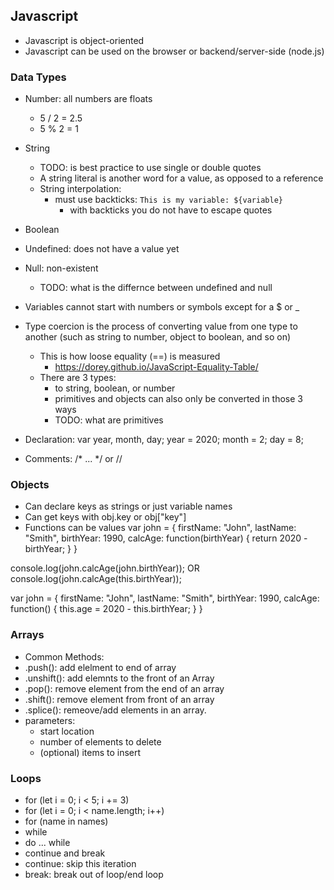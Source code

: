 ## Javascript

- Javascript is object-oriented
- Javascript can be used on the browser or backend/server-side (node.js)


### Data Types
- Number: all numbers are floats
  - 5 / 2 = 2.5
  - 5 % 2 = 1
- String
  - TODO: is best practice to use single or double quotes
  - A string literal is another word for a value, as opposed to a reference
  - String interpolation:
    - must use backticks: `This is my variable: ${variable}`
      - with backticks you do not have to escape quotes
- Boolean
- Undefined: does not have a value yet
- Null: non-existent
  - TODO: what is the differnce between undefined and null

- Variables cannot start with numbers or symbols except for a $ or _
- Type coercion is the process of converting value from one type to another (such as string to number, object to boolean, and so on)
  - This is how loose equality (==) is measured
    - https://dorey.github.io/JavaScript-Equality-Table/
  - There are 3 types:
    - to string, boolean, or number
    - primitives and objects can also only be converted in those 3 ways
    - TODO: what are primitives 
- Declaration:
  var year, month, day;
  year = 2020;
  month = 2;
  day = 8;


- Comments: /* ... */ or //

### Objects
- Can declare keys as strings or just variable names
- Can get keys with obj.key or obj["key"]
- Functions can be values
var john = {
  firstName: "John",
  lastName: "Smith",
  birthYear: 1990,
  calcAge: function(birthYear) {
    return 2020 - birthYear;
  }
}

console.log(john.calcAge(john.birthYear));
OR
console.log(john.calcAge(this.birthYear));

var john = {
  firstName: "John",
  lastName: "Smith",
  birthYear: 1990,
  calcAge: function() {
    this.age = 2020 - this.birthYear;
  }
}

### Arrays
- Common Methods:
 - .push(): add elelment to end of array
 - .unshift(): add elemnts to the front of an Array
 - .pop(): remove element from the end of an array
 - .shift(): remove element from front of an array
 - .splice(): remeove/add elements in an array.
  - parameters:
    - start location
    - number of elements to delete
    - (optional) items to insert

### Loops
- for (let i = 0; i < 5; i += 3)
- for (let i = 0; i < name.length; i++)
- for (name in names)
- while
- do ... while
- continue and break
 - continue: skip this iteration
 - break: break out of loop/end loop